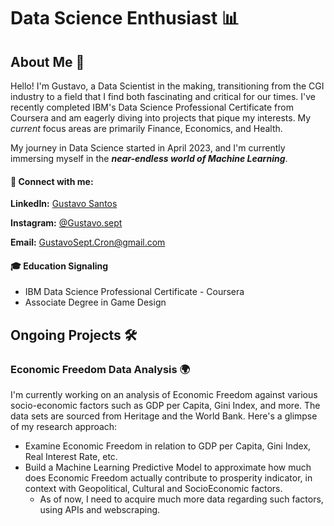 # Data Science Enthusiast 📊

## About Me 👋

Hello! I'm Gustavo, a Data Scientist in the making, transitioning from the CGI industry to a field that I find both fascinating and critical for our times. I've recently completed IBM's Data Science Professional Certificate from Coursera and am eagerly diving into projects that pique my interests. My _current_ focus areas are primarily Finance, Economics, and Health.

My journey in Data Science started in April 2023, and I'm currently immersing myself in the ***near-endless world of Machine Learning***.

#### 🔗 Connect with me:

**LinkedIn:** [Gustavo Santos](https://www.linkedin.com/in/gustavo-santos-de-souza-a8018128b/)

**Instagram:** [@Gustavo.sept](https://www.instagram.com/gustavo.sept/)

**Email:** GustavoSept.Cron@gmail.com

#### 🎓 Education Signaling 

+ IBM Data Science Professional Certificate - Coursera
+ Associate Degree in Game Design

## Ongoing Projects 🛠️
### Economic Freedom Data Analysis 🌍

I'm currently working on an analysis of Economic Freedom against various socio-economic factors such as GDP per Capita, Gini Index, and more. The data sets are sourced from Heritage and the World Bank. Here's a glimpse of my research approach:

+ Examine Economic Freedom in relation to GDP per Capita, Gini Index, Real Interest Rate, etc.
+ Build a Machine Learning Predictive Model to approximate how much does Economic Freedom actually contribute to prosperity indicator, in context with Geopolitical, Cultural and SocioEconomic factors.
  + As of now, I need to acquire much more data regarding such factors, using APIs and webscraping.
